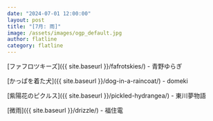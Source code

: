 ```yaml
---
date: "2024-07-01 12:00:00"
layout: post
title: "[7月: 雨]"
image: /assets/images/ogp_default.jpg
author: flatline
category: flatline
---
```


[ファフロツキーズ]({{ site.baseurl }}/fafrotskies/) - 青野ゆらぎ

[かっぱを着た犬]({{ site.baseurl }}/dog-in-a-raincoat/) - domeki

[紫陽花のピクルス]({{ site.baseurl }}/pickled-hydrangea/) - 東川夢物語

[微雨]({{ site.baseurl }}/drizzle/) - 福住電

